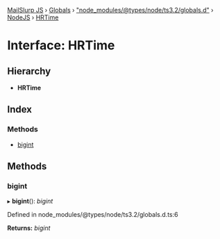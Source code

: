 [MailSlurp JS](../README.md) › [Globals](../globals.md) › ["node_modules/@types/node/ts3.2/globals.d"](../modules/_node_modules__types_node_ts3_2_globals_d_.md) › [NodeJS](../modules/_node_modules__types_node_ts3_2_globals_d_.nodejs.md) › [HRTime](_node_modules__types_node_ts3_2_globals_d_.nodejs.hrtime.md)

# Interface: HRTime

## Hierarchy

* **HRTime**

## Index

### Methods

* [bigint](_node_modules__types_node_ts3_2_globals_d_.nodejs.hrtime.md#bigint)

## Methods

###  bigint

▸ **bigint**(): *bigint*

Defined in node_modules/@types/node/ts3.2/globals.d.ts:6

**Returns:** *bigint*
